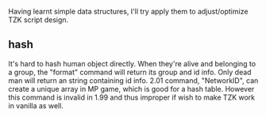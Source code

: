 Having learnt simple data structures, I'll try apply them to adjust/optimize TZK script design.

## hash
It's hard to hash human object directly. When they're alive and belonging to a group, the "format" command will return its group and id info. Only dead man will return an string containing id info.
2.01 command, "NetworkID", can create a unique array in MP game, which is good for a hash table. However this command is invalid in 1.99 and thus improper if wish to make TZK work in vanilla as well.